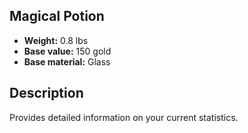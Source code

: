 ## Magical Potion

- **Weight:** 0.8 lbs
- **Base value:** 150 gold
- **Base material:** Glass

## Description

Provides detailed information on your current statistics.
